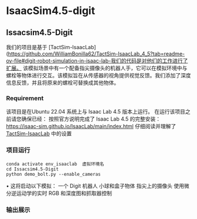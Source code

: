 # IsaacSim4.5-digit

## Issacsim4.5-Digit
我们的项目是基于 [TactSim-IsaacLab](https://github.com/WilliamBonilla62/TactSim-IsaacLab_4_5?tab=readme-ov-file#digit-robot-simulation-in-isaac-lab-我们的代码是对他们的工作进行了扩展。
该模拟场景中有一个配备指尖摄像头的机器人手，它可以在模拟环境中与螺栓等物体进行交互。该模拟旨在从传感器的视角提供视觉反馈。我们添加了深度信息反馈，并且将原来的螺栓可替换成其他物体。

### Requirement
该项目是在Ubuntu 22.04 系统上与 Isaac Lab 4.5 版本上运行。
在运行该项目之前请您确保已经：
按照官方说明完成了 Isaac Lab 4.5 的完整安装：https://isaac-sim.github.io/IsaacLab/main/index.html
仔细阅读并理解了 [TactSim-IsaacLab](https://github.com/yuanqing-ai/TactSim-IsaacLab) 中的设置

### 项目运行

   ```
   conda activate env_isaaclab  虚拟环境名
   cd Issacsim4.5-Digit
   python demo_bolt.py --enable_cameras
   ```
 • 这将启动以下模拟：
    一个 Digit 机器人
    小球和盒子物体
    指尖上的摄像头
    使用微分逆运动学的实时 RGB 和深度图和抓取器控制

### 输出展示


###
